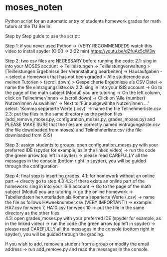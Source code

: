 # moses_noten
Python script for an automatic entry of students homework grades for math tutors at the TU Berlin. <br/>

Step by Step guide to use the script:<br/>

Step 1: if you never used Python -> (VERY RECOMMENDED!) watch this video to install spyder (O:00 -> 2:22 min) https://youtu.be/dZfuAx5cW3w  

Step 2: two csv files are NECESSARY before running the code:
    2.1: sing in into your MOSES account -> Teilleistungen -> Teilleistungverwaltung > [Teilleistungen Ergebnisse der Veranstaltung bearbeiten] -> Hausaufgaben ->            select a Homework that has not been graded > Alle studierende aus meinen Tutorien > (scroll down) > Gespeicherte Ergebnisse als CSV Datei -> name the file          eintragungsliste.csv
    2.2: sing in into your ISIS account -> Go to the page of the math subject (Modul) you are tutoring -> On the left column, click on Teilnehmer/innen -> (scroll            down) -> Click on 'Alle {number} Nutzer/innen Auswählen' -> Next to 'Für ausgewählte Nutzer/innen …' select: 'Komma separierte Werte (.csv)' -> name the            file Teilnehmerliste.csv
    2.3: put the files in the same directory as the python files (add_remove_moses.py, configuration_moses.py, grades_moses.py) and PLEASE MAKE SURE that the files          are correctly named eintragungsliste.csv (the file downloaded from moses) and Teilnehmerliste.csv (the file downloaded from ISIS) 
    
Step 3: assign students to groups: 
    open configuration_moses.py with your preferred IDE (spyder for example, as in the linked video) -> run the code (the green arrow top left in spyder) -> please     read CAREFULLY all the messages in the console (bottom right in spyder), you will be guided through the configuration 

Step 4: final step is inserting grades:
    4.1: for homework without an online part -> directy go to step 4.3
    4.2: if there exists an online part of the homework: sing in into your ISIS account -> Go to the page of the math subject (Modul) you are tutoring -> go the              online homework -> Tabellendaten herunterladen als Komma separierte Werte (.csv) -> name the file as follows HAweeknumber.csv (VERY IMPORTANT!) -> example:          HA7.csv for week 7, HA10.csv for week 10 -> put the file in the same directory as the other files   
    4.3: open grades_moses.py with your preferred IDE (spyder for example, as in the linked video) -> run the code (the green arrow top left in spyder) -> please            read CAREFULLY all the messages in the console (bottom right in spyder), you will be guided through the grading.  
 
 
 If you wish to add, remove a student from a group or modify the email address -> run add_remove.py and read the messages in the console. 
